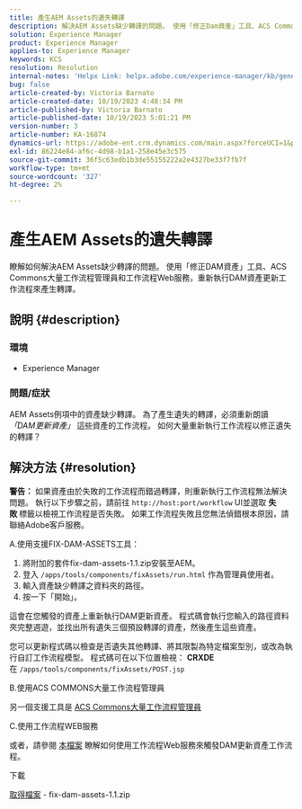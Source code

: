 ```yaml
---
title: 產生AEM Assets的遺失轉譯
description: 解決AEM Assets缺少轉譯的問題。 使用「修正Dam資產」工具、ACS Commons大量工作流程管理員和工作流程Web服務來產生轉譯。
solution: Experience Manager
product: Experience Manager
applies-to: Experience Manager
keywords: KCS
resolution: Resolution
internal-notes: 'Helpx Link: helpx.adobe.com/experience-manager/kb/generating-the-missing-renditions-for-aem-assets.html'
bug: false
article-created-by: Victoria Barnato
article-created-date: 10/19/2023 4:48:34 PM
article-published-by: Victoria Barnato
article-published-date: 10/19/2023 5:01:21 PM
version-number: 3
article-number: KA-16874
dynamics-url: https://adobe-ent.crm.dynamics.com/main.aspx?forceUCI=1&pagetype=entityrecord&etn=knowledgearticle&id=b44dac56-9f6e-ee11-8df0-6045bd006793
exl-id: 86224e84-af6c-4d98-b1a1-258e45e3c575
source-git-commit: 36f5c63edb1b3de55155222a2e4327be33f7fb7f
workflow-type: tm+mt
source-wordcount: '327'
ht-degree: 2%

---
```


# 產生AEM Assets的遺失轉譯


瞭解如何解決AEM Assets缺少轉譯的問題。 使用「修正DAM資產」工具、ACS Commons大量工作流程管理員和工作流程Web服務，重新執行DAM資產更新工作流程來產生轉譯。

## 說明 {#description}


### <b>環境</b>

- Experience Manager




### <b>問題/症狀</b>

AEM Assets例項中的資產缺少轉譯。 為了產生遺失的轉譯，必須重新朗讀 *「DAM更新資產」* 這些資產的工作流程。 如何大量重新執行工作流程以修正遺失的轉譯？


## 解決方法 {#resolution}


<b>警告：</b> 如果資產由於失敗的工作流程而錯過轉譯，則重新執行工作流程無法解決問題。 執行以下步驟之前，請前往 `http://host:port/workflow` UI並選取 <b>失敗 </b>標籤以檢視工作流程是否失敗。 如果工作流程失敗且您無法偵錯根本原因，請聯絡Adobe客戶服務。

A.使用支援FIX-DAM-ASSETS工具：

1. 將附加的套件fix-dam-assets-1.1.zip安裝至AEM。
2. 登入 `/apps/tools/components/fixAssets/run.html` 作為管理員使用者。
3. 輸入資產缺少轉譯之資料夾的路徑。
4. 按一下「開始」。


這會在您觸發的資產上重新執行DAM更新資產。 程式碼會執行您輸入的路徑資料夾完整週遊，並找出所有遺失三個預設轉譯的資產，然後產生這些資產。

您可以更新程式碼以檢查是否遺失其他轉譯、將其限製為特定檔案型別，或改為執行自訂工作流程模型。 程式碼可在以下位置檢視： <b>CRXDE </b>在 `/apps/tools/components/fixAssets/POST.jsp`



B.使用ACS COMMONS大量工作流程管理員

另一個支援工具是 [ACS Commons大量工作流程管理員](https://adobe-consulting-services.github.io/acs-aem-commons/features/bulk-workflow-manager/index.html)



C.使用工作流程WEB服務

或者，請參閱 [本檔案](https://helpx.adobe.com/experience-manager/6-2/sites/developing/using/wf-program-interaction.html#Creating,%20Reading%20or%20Deleting%20Workflow%20Models) 瞭解如何使用工作流程Web服務來觸發DAM更新資產工作流程。

下載

[取得檔案](https://helpx.adobe.com/content/dam/help/en/experience-manager/kb/generating-the-missing-renditions-for-aem-assets/_jcr_content/main-pars/download_section/download-1/fix-dam-assets-11.zip "fix-dam-assets-1.1.zip") - fix-dam-assets-1.1.zip
